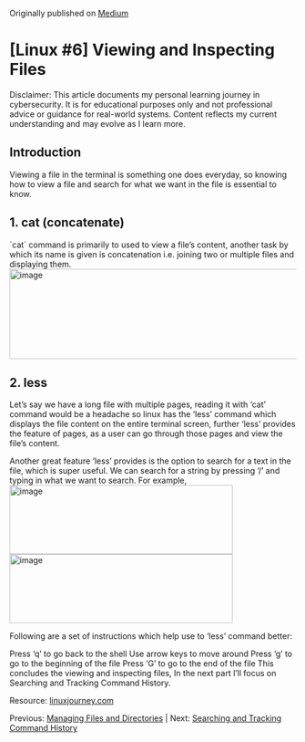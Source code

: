 Originally published on [Medium](https://medium.com/@aarya-sarfare/linux-6-viewing-and-inspecting-files-5379b65bb15f)

<h1>[Linux #6] Viewing and Inspecting Files</h1>

Disclaimer: This article documents my personal learning journey in cybersecurity. It is for educational purposes only and not professional advice or guidance for real-world systems. Content reflects my current understanding and may evolve as I learn more.

<h2>Introduction</h2> Viewing a file in the terminal is something one does everyday, so knowing how to view a file and search for what we want in the file is essential to know.

<h2>1. cat (concatenate)</h2>
`cat` command is primarily to used to view a file’s content, another task by which its name is given is concatenation i.e. joining two or multiple files and displaying them.

<br>
<img width="578" height="158" alt="image" src="https://github.com/user-attachments/assets/76b06bb2-cef2-4662-81e0-d7026eb06843" />
<br>

<h2>2. less</h2>

Let’s say we have a long file with multiple pages, reading it with ‘cat’ command would be a headache so linux has the ‘less’ command which displays the file content on the entire terminal screen, further ‘less’ provides the feature of pages, as a user can go through those pages and view the file’s content.

Another great feature ‘less’ provides is the option to search for a text in the file, which is super useful. We can search for a string by pressing ‘/’ and typing in what we want to search. For example,
<br>
<img width="392" height="121" alt="image" src="https://github.com/user-attachments/assets/5918b667-f8a5-4d4e-bcee-b4e525bb9aec" />
<br>
<img width="392" height="121" alt="image" src="https://github.com/user-attachments/assets/dfa03744-9b9b-4363-a78f-6f5f576aa762" />
<br>

Following are a set of instructions which help use to ‘less’ command better:

Press ‘q’ to go back to the shell
Use arrow keys to move around
Press ‘g’ to go to the beginning of the file
Press ‘G’ to go to the end of the file
This concludes the viewing and inspecting files, In the next part I’ll focus on Searching and Tracking Command History.

Resource: [linuxjourney.com](https://linuxjourney.com/)

Previous: [Managing Files and Directories](https://github.com/aarya095/cyber-blog/blob/main/linux_series/%5BLinux%20%235%5D%20Managing%20Files%20and%20Directories.md) | Next: [Searching and Tracking Command History](https://github.com/aarya095/cyber-blog/blob/main/linux_series/%5BLinux%20%237%5D%20Searching%20and%20Tracking%20Command%20History.md)
